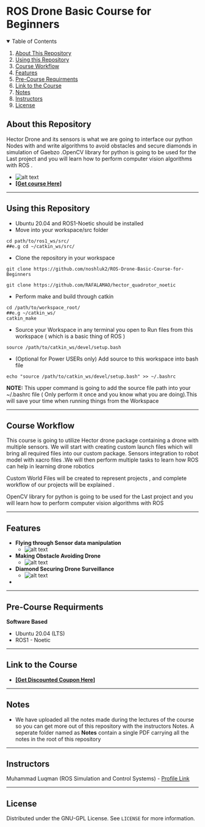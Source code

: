 # ROS Drone Basic Course for Beginners
<details open="open">
  <summary>Table of Contents</summary>
  <ol>
    <li><a href="#About-this-Repository">About This Repository</a></li>
    <li><a href="#Using-this-Repository">Using this Repository</a></li>
    <li><a href="#Course-Workflow">Course Workflow</a></li>
    <li><a href="#Features">Features</a></li>
    <li><a href="#Pre-Course-Requirments">Pre-Course Requirments</a></li>
    <li><a href="#Link-to-the-Course">Link to the Course</a></li>
    <li><a href="#Notes">Notes</a></li>
    <li><a href="#Instructors">Instructors</a></li>
    <li><a href="#License">License</a></li>
  </ol>
</details>

## About this Repository
Hector Drone and  its sensors is what we are going to interface our python Nodes with and write algorithms to avoid obstacles and secure diamonds in simulation of Gaebzo .OpenCV library for python is going to be used for the Last project and you will learn how to perform computer vision algorithms with ROS .

- ![alt text](https://github.com/noshluk2/ROS-Drone-Basic-Course-for-Beginners/blob/master/Images/drone.png)
- **[[Get course Here]](https://www.udemy.com/course/robotics-with-ros-autonomous-drone-with-path-planning-slam/?couponCode=APRIL_END)**
----
## Using this Repository
* Ubuntu 20.04 and ROS1-Noetic should be installed 
* Move into your workspace/src folder
 ```
 cd path/to/ros1_ws/src/
##e.g cd ~/catkin_ws/src/
  ```
* Clone the repository in your workspace
```
git clone https://github.com/noshluk2/ROS-Drone-Basic-Course-for-Beginners
```
```
git clone https://github.com/RAFALAMAO/hector_quadrotor_noetic
```


* Perform make and build through catkin
 ```
 cd /path/to/workspace_root/
 ##e.g ~/catkin_ws/
 catkin_make
 ```
 
* Source your Workspace in any terminal you open to Run files from this workspace ( which is a basic thing of ROS )
```
source /path/to/catkin_ws/devel/setup.bash
```
- (Optional for Power USERs only) Add source to this workspace into bash file
 ```
echo "source /path/to/catkin_ws/devel/setup.bash" >> ~/.bashrc
 ```
  **NOTE:** This upper command is going to add the source file path into your ~/.bashrc file ( Only perform it once and you know what you are doing).This will save your time when running things from the Workspace

----
## Course Workflow
This course is going to utilize Hector drone package containing a drone with multiple sensors. We will start with creating custom launch files which will bring all required files into our custom package. Sensors integration to robot model with xacro files .We will then perform multiple tasks to learn how ROS can help in learning drone robotics

Custom World Files will be created to represent projects , and complete workflow of our projects will be explained .

OpenCV library for python is going to be used for the Last project and you will learn how to perform computer vision algorithms with ROS 


---
## Features
* **Flying through Sensor data manipulation** 
  -  ![alt text](https://github.com/noshluk2/ROS-Drone-Basic-Course-for-Beginners/blob/master/Images/hector_drone.gif)
* **Making Obstacle Avoiding Drone** 
  -  ![alt text](https://github.com/noshluk2/ROS-Drone-Basic-Course-for-Beginners/blob/master/Images/obstacle_avoiding.gif)
* **Diamond Securing Drone Surveillance** 
  -  ![alt text](https://github.com/noshluk2/ROS-Drone-Basic-Course-for-Beginners/blob/master/Images/diamond_secure.gif)
* 


----
## Pre-Course Requirments 

**Software Based**
* Ubuntu 20.04 (LTS)
* ROS1 - Noetic
---
## Link to the Course

- **[[Get Discounted Coupon Here]](https://www.udemy.com/course/robotics-with-ros-autonomous-drone-with-path-planning-slam/?couponCode=APRIL_END)**

----
## Notes

- We have uploaded all the notes made during the lectures of the course so you can get more out of this repository with the instructors Notes. A seperate folder named as **Notes** contain a single PDF carrying all the notes in the root of this repository
----

## Instructors

Muhammad Luqman (ROS Simulation and Control Systems) - [Profile Link](https://www.linkedin.com/in/muhammad-luqman-9b227a11b/)  

----
## License

Distributed under the GNU-GPL License. See `LICENSE` for more information.
